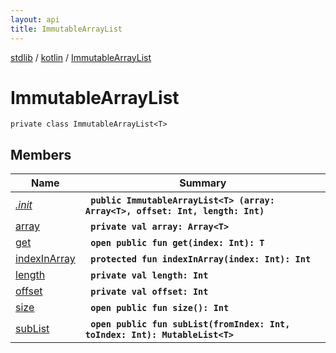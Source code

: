 ```yaml
---
layout: api
title: ImmutableArrayList
---
```

[stdlib](../../index.md) / [kotlin](../index.md) / [ImmutableArrayList](index.md)

# ImmutableArrayList

```
private class ImmutableArrayList<T> 
```

## Members

| Name | Summary |
|------|---------|
|[*.init*](_init_.md)|&nbsp;&nbsp;**`public ImmutableArrayList<T> (array: Array<T>, offset: Int, length: Int)`**<br>|
|[array](array.md)|&nbsp;&nbsp;**`private val array: Array<T>`**<br>|
|[get](get.md)|&nbsp;&nbsp;**`open public fun get(index: Int): T`**<br>|
|[indexInArray](indexInArray.md)|&nbsp;&nbsp;**`protected fun indexInArray(index: Int): Int`**<br>|
|[length](length.md)|&nbsp;&nbsp;**`private val length: Int`**<br>|
|[offset](offset.md)|&nbsp;&nbsp;**`private val offset: Int`**<br>|
|[size](size.md)|&nbsp;&nbsp;**`open public fun size(): Int`**<br>|
|[subList](subList.md)|&nbsp;&nbsp;**`open public fun subList(fromIndex: Int, toIndex: Int): MutableList<T>`**<br>|

